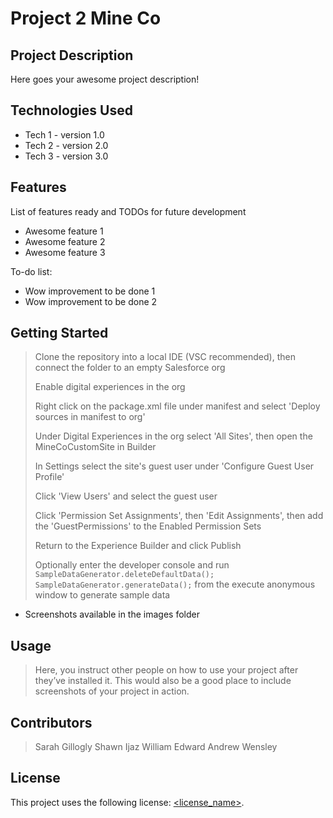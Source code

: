 # Project 2 Mine Co

## Project Description

Here goes your awesome project description!

## Technologies Used

* Tech 1 - version 1.0
* Tech 2 - version 2.0
* Tech 3 - version 3.0

## Features

List of features ready and TODOs for future development
* Awesome feature 1
* Awesome feature 2
* Awesome feature 3

To-do list:
* Wow improvement to be done 1
* Wow improvement to be done 2

## Getting Started
   
> Clone the repository into a local IDE (VSC recommended), then connect the folder to an empty Salesforce org
> 
> Enable digital experiences in the org
> 
> Right click on the package.xml file under manifest and select 'Deploy sources in manifest to org'
> 
> Under Digital Experiences in the org select 'All Sites', then open the MineCoCustomSite in Builder
> 
> In Settings select the site's guest user under 'Configure Guest User Profile'
> 
> Click 'View Users' and select the guest user
> 
> Click 'Permission Set Assignments', then 'Edit Assignments', then add the 'GuestPermissions' to the Enabled Permission Sets
> 
> Return to the Experience Builder and click Publish
> 
> Optionally enter the developer console and run `SampleDataGenerator.deleteDefaultData(); SampleDataGenerator.generateData();` from the execute anonymous window to generate sample data

* Screenshots available in the images folder

## Usage

> Here, you instruct other people on how to use your project after they’ve installed it. This would also be a good place to include screenshots of your project in action.

## Contributors

> Sarah Gillogly
> Shawn Ijaz
> William Edward
> Andrew Wensley

## License

This project uses the following license: [<license_name>](<link>).
